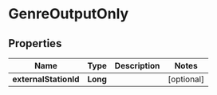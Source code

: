 
# GenreOutputOnly

## Properties
Name | Type | Description | Notes
------------ | ------------- | ------------- | -------------
**externalStationId** | **Long** |  |  [optional]




